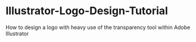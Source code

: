 # Illustrator-Logo-Design-Tutorial
How to design a logo with heavy use of the transparency tool within Adobe Illustrator
